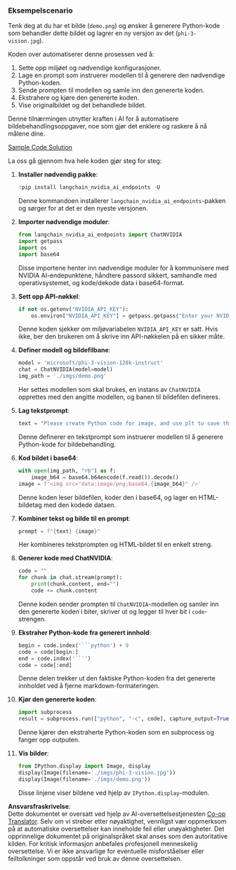 <!--
CO_OP_TRANSLATOR_METADATA:
{
  "original_hash": "a8de701a2f1eb12b1f82432288d709cf",
  "translation_date": "2025-07-17T04:56:43+00:00",
  "source_file": "md/02.Application/04.Vision/Phi3/E2E_Nvidia_NIM_Vision.md",
  "language_code": "no"
}
-->
### Eksempelscenario

Tenk deg at du har et bilde (`demo.png`) og ønsker å generere Python-kode som behandler dette bildet og lagrer en ny versjon av det (`phi-3-vision.jpg`).

Koden over automatiserer denne prosessen ved å:

1. Sette opp miljøet og nødvendige konfigurasjoner.
2. Lage en prompt som instruerer modellen til å generere den nødvendige Python-koden.
3. Sende prompten til modellen og samle inn den genererte koden.
4. Ekstrahere og kjøre den genererte koden.
5. Vise originalbildet og det behandlede bildet.

Denne tilnærmingen utnytter kraften i AI for å automatisere bildebehandlingsoppgaver, noe som gjør det enklere og raskere å nå målene dine.

[Sample Code Solution](../../../../../../code/06.E2E/E2E_Nvidia_NIM_Phi3_Vision.ipynb)

La oss gå gjennom hva hele koden gjør steg for steg:

1. **Installer nødvendig pakke**:  
    ```python
    !pip install langchain_nvidia_ai_endpoints -U
    ```  
    Denne kommandoen installerer `langchain_nvidia_ai_endpoints`-pakken og sørger for at det er den nyeste versjonen.

2. **Importer nødvendige moduler**:  
    ```python
    from langchain_nvidia_ai_endpoints import ChatNVIDIA
    import getpass
    import os
    import base64
    ```  
    Disse importene henter inn nødvendige moduler for å kommunisere med NVIDIA AI-endepunktene, håndtere passord sikkert, samhandle med operativsystemet, og kode/dekode data i base64-format.

3. **Sett opp API-nøkkel**:  
    ```python
    if not os.getenv("NVIDIA_API_KEY"):
        os.environ["NVIDIA_API_KEY"] = getpass.getpass("Enter your NVIDIA API key: ")
    ```  
    Denne koden sjekker om miljøvariabelen `NVIDIA_API_KEY` er satt. Hvis ikke, ber den brukeren om å skrive inn API-nøkkelen på en sikker måte.

4. **Definer modell og bildefilbane**:  
    ```python
    model = 'microsoft/phi-3-vision-128k-instruct'
    chat = ChatNVIDIA(model=model)
    img_path = './imgs/demo.png'
    ```  
    Her settes modellen som skal brukes, en instans av `ChatNVIDIA` opprettes med den angitte modellen, og banen til bildefilen defineres.

5. **Lag tekstprompt**:  
    ```python
    text = "Please create Python code for image, and use plt to save the new picture under imgs/ and name it phi-3-vision.jpg."
    ```  
    Denne definerer en tekstprompt som instruerer modellen til å generere Python-kode for bildebehandling.

6. **Kod bildet i base64**:  
    ```python
    with open(img_path, "rb") as f:
        image_b64 = base64.b64encode(f.read()).decode()
    image = f'<img src="data:image/png;base64,{image_b64}" />'
    ```  
    Denne koden leser bildefilen, koder den i base64, og lager en HTML-bildetag med den kodede dataen.

7. **Kombiner tekst og bilde til en prompt**:  
    ```python
    prompt = f"{text} {image}"
    ```  
    Her kombineres tekstprompten og HTML-bildet til en enkelt streng.

8. **Generer kode med ChatNVIDIA**:  
    ```python
    code = ""
    for chunk in chat.stream(prompt):
        print(chunk.content, end="")
        code += chunk.content
    ```  
    Denne koden sender prompten til `ChatNVIDIA`-modellen og samler inn den genererte koden i biter, skriver ut og legger til hver bit i `code`-strengen.

9. **Ekstraher Python-kode fra generert innhold**:  
    ```python
    begin = code.index('```python') + 9  
    code = code[begin:]  
    end = code.index('```')
    code = code[:end]
    ```  
    Denne delen trekker ut den faktiske Python-koden fra det genererte innholdet ved å fjerne markdown-formateringen.

10. **Kjør den genererte koden**:  
    ```python
    import subprocess
    result = subprocess.run(["python", "-c", code], capture_output=True)
    ```  
    Denne kjører den ekstraherte Python-koden som en subprocess og fanger opp outputen.

11. **Vis bilder**:  
    ```python
    from IPython.display import Image, display
    display(Image(filename='./imgs/phi-3-vision.jpg'))
    display(Image(filename='./imgs/demo.png'))
    ```  
    Disse linjene viser bildene ved hjelp av `IPython.display`-modulen.

**Ansvarsfraskrivelse**:  
Dette dokumentet er oversatt ved hjelp av AI-oversettelsestjenesten [Co-op Translator](https://github.com/Azure/co-op-translator). Selv om vi streber etter nøyaktighet, vennligst vær oppmerksom på at automatiske oversettelser kan inneholde feil eller unøyaktigheter. Det opprinnelige dokumentet på originalspråket skal anses som den autoritative kilden. For kritisk informasjon anbefales profesjonell menneskelig oversettelse. Vi er ikke ansvarlige for eventuelle misforståelser eller feiltolkninger som oppstår ved bruk av denne oversettelsen.